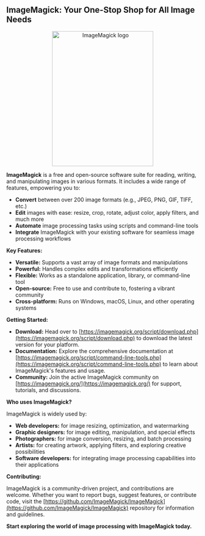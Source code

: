 ## ImageMagick: Your One-Stop Shop for All Image Needs

<p align="center">
<img align="center" src="https://imagemagick.org/image/wizard.png" alt="ImageMagick logo" width="265" height="353"/>
</p>

**ImageMagick** is a free and open-source software suite for reading, writing, and manipulating images in various formats. It includes a wide range of features, empowering you to:

* **Convert** between over 200 image formats (e.g., JPEG, PNG, GIF, TIFF, etc.)
* **Edit** images with ease: resize, crop, rotate, adjust color, apply filters, and much more
* **Automate** image processing tasks using scripts and command-line tools
* **Integrate** ImageMagick with your existing software for seamless image processing workflows

**Key Features:**

* **Versatile:** Supports a vast array of image formats and manipulations
* **Powerful:** Handles complex edits and transformations efficiently
* **Flexible:** Works as a standalone application, library, or command-line tool
* **Open-source:** Free to use and contribute to, fostering a vibrant community
* **Cross-platform:** Runs on Windows, macOS, Linux, and other operating systems

**Getting Started:**

* **Download:** Head over to [https://imagemagick.org/script/download.php](https://imagemagick.org/script/download.php) to download the latest version for your platform.
* **Documentation:** Explore the comprehensive documentation at [https://imagemagick.org/script/command-line-tools.php](https://imagemagick.org/script/command-line-tools.php) to learn about ImageMagick's features and usage.
* **Community:** Join the active ImageMagick community on [https://imagemagick.org/](https://imagemagick.org/) for support, tutorials, and discussions.

**Who uses ImageMagick?**

ImageMagick is widely used by:

* **Web developers:** for image resizing, optimization, and watermarking
* **Graphic designers:** for image editing, manipulation, and special effects
* **Photographers:** for image conversion, resizing, and batch processing
* **Artists:** for creating artwork, applying filters, and exploring creative possibilities
* **Software developers:** for integrating image processing capabilities into their applications

**Contributing:**

ImageMagick is a community-driven project, and contributions are welcome. Whether you want to report bugs, suggest features, or contribute code, visit the [https://github.com/ImageMagick/ImageMagick](https://github.com/ImageMagick/ImageMagick) repository for information and guidelines.

**Start exploring the world of image processing with ImageMagick today.**
